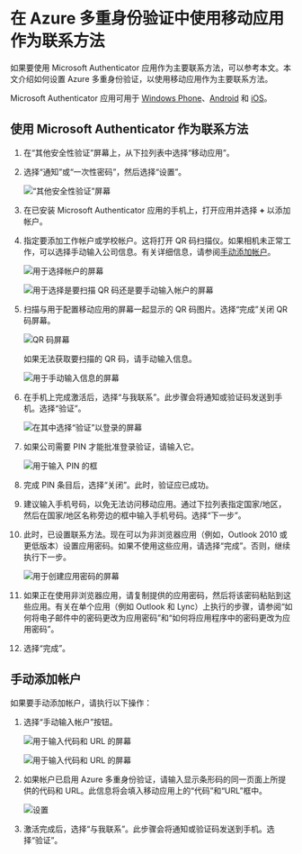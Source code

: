 <properties
	pageTitle="在 Azure 多重身份验证中使用移动应用作为联系方法 | Azure"
	description="本文介绍了如何使用移动应用作为 Azure 多重身份验证的主要联系方法。"
	services="multi-factor-authentication"
	documentationCenter=""
	authors="billmath"
	manager="stevenp"
	editor="curtland"/>

<tags
	ms.service="multi-factor-authentication"
	ms.workload="identity"
	ms.tgt_pltfrm="na"
	ms.devlang="na"
	ms.topic="article"
	ms.date="08/30/2016"
	ms.author="billmath"
   	wacn.date="11/28/2016"/>  


# 在 Azure 多重身份验证中使用移动应用作为联系方法

如果要使用 Microsoft Authenticator 应用作为主要联系方法，可以参考本文。本文介绍如何设置 Azure 多重身份验证，以使用移动应用作为主要联系方法。

Microsoft Authenticator 应用可用于 [Windows Phone](http://go.microsoft.com/fwlink/?Linkid=825071)、[Android](http://go.microsoft.com/fwlink/?Linkid=825072) 和 [iOS](http://go.microsoft.com/fwlink/?Linkid=825073)。

## 使用 Microsoft Authenticator 作为联系方法


1. 在“其他安全性验证”屏幕上，从下拉列表中选择“移动应用”。
2. 选择“通知”或“一次性密码”，然后选择“设置”。

	![“其他安全性验证”屏幕](./media/multi-factor-authentication-end-user-first-time-mobile-app/mobileapp.png)  


3. 在已安装 Microsoft Authenticator 应用的手机上，打开应用并选择 **+** 以添加帐户。
4. 指定要添加工作帐户或学校帐户。这将打开 QR 码扫描仪。如果相机未正常工作，可以选择手动输入公司信息。有关详细信息，请参阅[手动添加帐户](#add-an-account-manually)。

	![用于选择帐户的屏幕](./media/multi-factor-authentication-end-user-first-time-mobile-app/scan.png)  


	![用于选择是要扫描 QR 码还是要手动输入帐户的屏幕](./media/multi-factor-authentication-end-user-first-time-mobile-app/scan4.png)  


5. 扫描与用于配置移动应用的屏幕一起显示的 QR 码图片。选择“完成”关闭 QR 码屏幕。

	![QR 码屏幕](./media/multi-factor-authentication-end-user-first-time-mobile-app/scan2.png)  


	如果无法获取要扫描的 QR 码，请手动输入信息。

	![用于手动输入信息的屏幕](./media/multi-factor-authentication-end-user-first-time-mobile-app/barcode.png)  


6. 在手机上完成激活后，选择“与我联系”。此步骤会将通知或验证码发送到手机。选择“验证”。

	![在其中选择“验证”以登录的屏幕](./media/multi-factor-authentication-end-user-first-time-mobile-app/verify.png)  


7. 如果公司需要 PIN 才能批准登录验证，请输入它。

	![用于输入 PIN 的框](./media/multi-factor-authentication-end-user-first-time-mobile-app/scan3.png)  


8. 完成 PIN 条目后，选择“关闭”。此时，验证应已成功。
9. 建议输入手机号码，以免无法访问移动应用。通过下拉列表指定国家/地区，然后在国家/地区名称旁边的框中输入手机号码。选择“下一步”。
10. 此时，已设置联系方法。现在可以为非浏览器应用（例如，Outlook 2010 或更低版本）设置应用密码。如果不使用这些应用，请选择“完成”。否则，继续执行下一步。

	![用于创建应用密码的屏幕](./media/multi-factor-authentication-end-user-first-time-mobile-app/step4.png)  


11. 如果正在使用非浏览器应用，请复制提供的应用密码，然后将该密码粘贴到这些应用。有关在单个应用（例如 Outlook 和 Lync）上执行的步骤，请参阅“如何将电子邮件中的密码更改为应用密码”和“如何将应用程序中的密码更改为应用密码”。
12. 选择“完成”。

<a name="add-an-account-manually"></a>
## 手动添加帐户
如果要手动添加帐户，请执行以下操作：

1. 选择“手动输入帐户”按钮。

	![用于输入代码和 URL 的屏幕](./media/multi-factor-authentication-end-user-first-time-mobile-app/addaccount.png)  


	![用于输入代码和 URL 的屏幕](./media/multi-factor-authentication-end-user-first-time-mobile-app/addaccount2.png)  


2. 如果帐户已启用 Azure 多重身份验证，请输入显示条形码的同一页面上所提供的代码和 URL。此信息将会填入移动应用上的“代码”和“URL”框中。

	![设置](./media/multi-factor-authentication-end-user-first-time-mobile-app/barcode2.png)  


3. 激活完成后，选择“与我联系”。此步骤会将通知或验证码发送到手机。选择“验证”。

<!---HONumber=Mooncake_1010_2016-->

